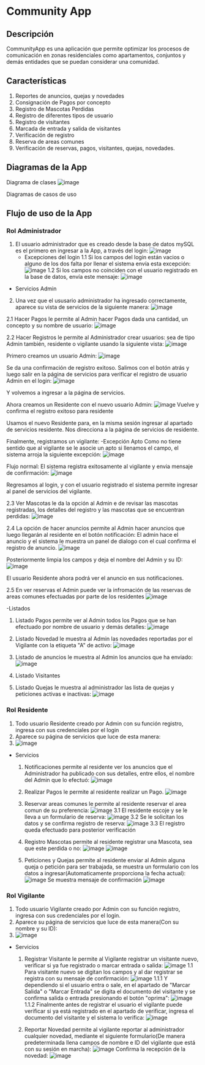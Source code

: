 # Community App
## Descripción
CommunityApp es una aplicación que permite optimizar los procesos de comunicación en zonas residenciales como apartamentos, conjuntos y demás entidades que se puedan considerar una comunidad.

## Características
1. Reportes de anuncios, quejas y novedades
2. Consignación de Pagos por concepto
3. Registro de Mascotas Perdidas
4. Registro de diferentes tipos de usuario
5. Registro de visitantes
6. Marcada de entrada y salida de visitantes
7. Verificación de registro
8. Reserva de areas comunes
9. Verificación de reservas, pagos, visitantes, quejas, novedades.

## Diagramas de la App
Diagrama de clases
![image](https://github.com/user-attachments/assets/d7747804-d5d2-403e-b838-9bfa8e08e26c)

Diagramas de casos de uso


## Flujo de uso de la App

### Rol Administrador
1. El usuario administrador que es creado desde la base de datos mySQL es el primero en ingresar a la App, a través del login:
   ![image](https://github.com/user-attachments/assets/0d3452ab-3636-483c-a53e-9bdbcd913e5c)
    - Excepciones del login
        1.1 Si los campos del login están vacios o alguno de los dos falta por llenar el sistema envía esta excepción:
        ![image](https://github.com/user-attachments/assets/ed025c29-328c-4bcc-bd0d-cf5998fec862)
        1.2 Si los campos no coinciden con el usuario registrado en la base de datos, envía este mensaje:
        ![image](https://github.com/user-attachments/assets/2df81b78-d295-489d-8bcd-b3766f20c2e6)

- Servicios Admin
2. Una vez que el ususario administrador ha ingresado correctamente, aparece su vista de servicios de la siguiente manera:
   ![image](https://github.com/user-attachments/assets/0172b6ad-2c8d-4a84-b40a-0f76ef89f767)
  
  2.1 Hacer Pagos le permite al Admin hacer Pagos dada una cantidad, un concepto y su nombre de usuario:
  ![image](https://github.com/user-attachments/assets/57baa085-6a4d-4de8-9c3a-57a85b574e1d)

  2.2 Hacer Registros le permite al Administrador crear usuarios: sea de tipo Admin también, residente o vigilante usando la siguiente vista:
  ![image](https://github.com/user-attachments/assets/5e463233-833d-43e7-aac9-b6d68f3ebbf8)
  
  Primero creamos un usuario Admin:
  ![image](https://github.com/user-attachments/assets/0c04c0b0-92d0-4adb-90c3-f173b77bcba1)
  
  Se da una confirmación de registro exitoso. Salimos con el botón atrás y luego salir en la página de servicios para verificar el registro de usuario Admin en el login:
  ![image](https://github.com/user-attachments/assets/03a397b1-c935-48eb-8121-8bcf4e60c0a9)

  Y volvemos a ingresar a la página de servicios.

  Ahora creamos un Residente con el nuevo usuario Admin:
  ![image](https://github.com/user-attachments/assets/260954dc-1fda-4d42-9499-0cb33fe56895)
  Vuelve y confirma el registro exitoso para residente

  Usamos el nuevo Residente para, en la misma sesión ingresar al apartado de servicios residente. Nos direcciona a la página de servicios de residente.

  Finalmente, registramos un vigilante:
     -Excepción Apto
     Como no tiene sentido que al vigilante se le asocie un apto si llenamos el campo, el sistema arroja la siguiente excepción:
  ![image](https://github.com/user-attachments/assets/7e6f5308-c5c7-4e36-ad22-d4a6fd1e6d8d)


  Flujo normal: El sistema  registra exitosamente al vigilante y envia mensaje de confirmación:
  ![image](https://github.com/user-attachments/assets/faed272f-4e8b-416d-baa5-d020ed6f1fcd)

  Regresamos al login, y con el usuario registrado el sistema permite ingresar al panel de servicios del vigilante.


  2.3 Ver Mascotas le da la opción al Admin e de revisar las mascotas registradas, los detalles del registro y las mascotas que se encuentran perdidas:
  ![image](https://github.com/user-attachments/assets/42f2496e-d966-4686-93bd-39a04d512bb5)



  2.4 La opción de hacer anuncios permite al Admin hacer anuncios que luego llegarán al residente en el botón notificación:
  El admin hace el anuncio y el sistema le muestra un panel de dialogo con el cual confirma el registro de anuncio.
  ![image](https://github.com/user-attachments/assets/d2558753-b98f-43f1-9fcc-168ece509bba)

  Posteriormente limpia los campos y deja el nombre del Admin y su ID:
  ![image](https://github.com/user-attachments/assets/57fea268-34ef-4e09-b058-7d7a53f99cee)

  El usuario Residente ahora podrá ver el anuncio en sus notificaciones.

  2.5 En ver reservas el Admin puede ver la infromación de las reservas de areas comunes efectuadas por parte de los residentes 
   ![image](https://github.com/user-attachments/assets/0e76c04b-fd23-49c0-a9ad-2b029bc6ba9c)
  

  -Listados

  1. Listado Pagos permite ver al Admin todos los Pagos que se han efectuado por nombre de usuario y demás detalles:
     ![image](https://github.com/user-attachments/assets/2c207d22-0421-4506-87e0-623f00c0b782)

  2. Listado Novedad le muestra al Admin las novedades reportadas por el Vigilante con la etiqueta "A" de activo:
   ![image](https://github.com/user-attachments/assets/ce5e4b5a-ac64-40da-b180-76c31ee56512)

  3. Listado de anuncios le muestra al Admin los anuncios que ha enviado:
  ![image](https://github.com/user-attachments/assets/00777089-e00a-48fc-91f0-a47a95e95517)

  4. Listado Visitantes 
 
  5. Listado Quejas le muestra al administrador las lista de quejas y peticiones activas e inactivas:
  ![image](https://github.com/user-attachments/assets/baca4781-5132-4604-9dd8-e45d497a7ce8)


### Rol Residente
1. Todo usuario Residente creado por Admin con su función registro, ingresa con sus credenciales por el login
2. Aparece su página de servicios que luce de esta manera:
3. ![image](https://github.com/user-attachments/assets/8d3f6d7d-e338-4344-b0f5-d8e9154d8622)
- Servicios
     1. Notificaciones permite al residente ver los anuncios que el Administrador ha publicado con sus detalles, entre ellos, el nombre del Admin que lo efectuó:
     ![image](https://github.com/user-attachments/assets/7246ed75-195a-4f52-ab9f-a1195d356236)

     2. Realizar Pagos le permite al residente realizar un Pago.
    ![image](https://github.com/user-attachments/assets/2274cbb8-92e2-44f7-a8ab-185b9ff7b40b)

     3. Reservar areas comunes le permite al residente reservar el area comun de su preferencia:
     ![image](https://github.com/user-attachments/assets/66f7427e-a30a-472c-b11c-5f00108c2558)
         3.1 El residente escoje y se le lleva a un formulario de reserva:
        ![image](https://github.com/user-attachments/assets/ad5493f3-e463-41f8-a368-c21639ae779b)
         3.2 Se le solicitan los datos y se confirma registro de reserva:
        ![image](https://github.com/user-attachments/assets/8f1d4baf-d6a7-45ad-b273-b8f858129d74)
        3.3 El registro queda efectuado para posterior verificación

    4. Registro Mascotas permite al residente registrar una Mascota, sea que este perdida o no:
   ![image](https://github.com/user-attachments/assets/1076b520-3f45-4388-89ff-77cb1d642615)
![image](https://github.com/user-attachments/assets/bf719158-f213-4503-bebb-bc0685926091)

   5. Peticiones y Quejas permite al residente enviar al Admin alguna queja o petición para ser trabajada, se muestra un formulario con los datos a ingresar(Automaticamente proporciona la fecha actual):
  ![image](https://github.com/user-attachments/assets/b8a4094d-f72b-44d6-a78a-eaadc48549a0)
   Se muestra mensaje de confirmación
   ![image](https://github.com/user-attachments/assets/a07ade77-efea-444b-85d1-f424ad74ab08)


### Rol Vigilante
1. Todo usuario Vigilante creado por Admin con su función registro, ingresa con sus credenciales por el login.
2. Aparece su página de servicios que luce de esta manera(Con su nombre y su ID):
3. ![image](https://github.com/user-attachments/assets/a32a6597-6bf0-4ba6-ae2d-cc7497ca64d5)

- Servicios
  1. Registrar Visitante le permite al Vigilante registrar un visitante nuevo, verificar si ya fue registrado o marcar entrada o salida:
  ![image](https://github.com/user-attachments/assets/06407f20-210e-46b5-9f0b-8b706e1e32ba)
  1.1 Para visitante nuevo se digitan los campos y al dar registrar se registra con su mensaje de confirmación:
     ![image](https://github.com/user-attachments/assets/fbe29ae5-943f-4175-b25c-a48a0d5f29c1)
     1.1.1 Y dependiendo si el usuario entra o sale, en el apartado de "Marcar Salida" o "Marcar Entrada" se digita el documento del visitante y se confirma salida o entrada presionando el botón "oprima":
     ![image](https://github.com/user-attachments/assets/3d0851ad-71f7-4f76-ad7f-6cd8e416082b)
   1.1.2 Finalmente antes de registrar el usuario el vigilante puede verificar si ya está registrado en el apartado de verificar, ingresa el documento del visitante y el sistema lo verifica:
     ![image](https://github.com/user-attachments/assets/ee1bb65a-6c83-49b3-aaa2-f7361ad7b1a6)

  2. Reportar Novedad permite al vigilante reportar al administrador cualquier novedad, mediante el siguiente formulario(De manera predeterminada llena campos de nombre e ID del vigilante que está con su sesión en marcha):
  ![image](https://github.com/user-attachments/assets/545c2e1c-3ca4-4cf1-a8bb-4dcf872ad47f)
Confirma la recepción de la novedad:
![image](https://github.com/user-attachments/assets/b82d329a-4722-4a35-9daf-062ece79c5c0)


     



      



      


   



        


        


     







  

  



  

  
  


  

  


   


         

